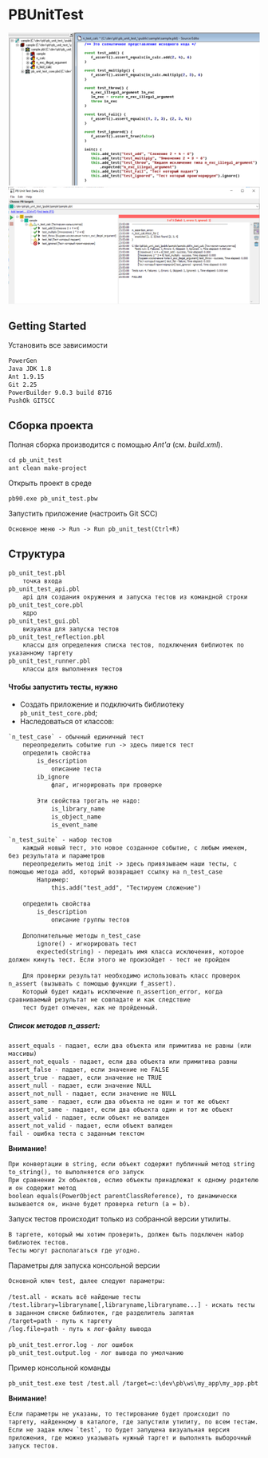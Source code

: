 # PBUnitTest

![Screenshot](./docs/test_calc.png)
![Screenshot](./docs/run_tests.png)

## Getting Started

Установить все зависимости

```
PowerGen
Java JDK 1.8
Ant 1.9.15
Git 2.25
PowerBuilder 9.0.3 build 8716
PushOk GITSCC
```

## Сборка проекта

Полная сборка производится с помощью *Ant'а* (см. *build.xml*).

```
cd pb_unit_test
ant clean make-project
```

Открыть проект в среде

```
pb90.exe pb_unit_test.pbw
```

Запустить приложение (настроить Git SCC)

```
Основное меню -> Run -> Run pb_unit_test(Ctrl+R)
```

## Структура
```
pb_unit_test.pbl
    точка входа
pb_unit_test_api.pbl
    api для создания окружения и запуска тестов из командной строки
pb_unit_test_core.pbl
    ядро
pb_unit_test_gui.pbl
    визуалка для запуска тестов
pb_unit_test_reflection.pbl
    классы для определения списка тестов, подключения библиотек по указанному таргету
pb_unit_test_runner.pbl
    классы для выполнения тестов
```
#### Чтобы запустить тесты, нужно
* Создать приложение и подключить библиотеку `pb_unit_test_core.pbd`;
* Наследоваться от классов:
```
`n_test_case` - обычный единичный тест
	переопределить событие run -> здесь пишется тест
	определить свойства
		is_description
			описание теста
		ib_ignore
			флаг, игнорировать при проверке
			
		Эти свойства трогать не надо:
			is_library_name
			is_object_name
			is_event_name
```
```
`n_test_suite` - набор тестов
	каждый новый тест, это новое созданное событие, с любым именем, без результата и параметров
	переопределить метод init -> здесь привязываем наши тесты, с помощью метода add, который возвращает ссылку на n_test_case
		Например:
			this.add("test_add", "Тестируем сложение")

	определить свойства
		is_description
			описание группы тестов

	Дополнительные методы n_test_case
		ignore() - игнорировать тест
		expected(string) - передать имя класса исключения, которое должен кинуть тест. Если этого не произойдет - тест не пройден

	Для проверки результат необходимо использовать класс проверок n_assert (вызывать с помощью функции f_assert).
	Который будет кидать исключение n_assertion_error, когда сравниваемый результат не совпадате и как следствие
	тест будет отмечен, как не пройденный.
```

##### Список методов n_assert:
```
assert_equals - падает, если два объекта или примитива не равны (или массивы)
assert_not_equals - падает, если два объекта или примитива равны
assert_false - падает, если значение не FALSE
assert_true - падает, если значение не TRUE
assert_null - падает, если значение NULL
assert_not_null - падает, если значение не NULL
assert_same - падает, если два объекта не один и тот же объект
assert_not_same - падает, если два объекта один и тот же объект
assert_valid - падает, если объект не валиден
assert_not_valid - падает, если объект валиден
fail - ошибка теста с заданным текстом
```

**Внимание!**
```
При конвертации в string, если объект содержит публичный метод string to_string(), то выполняется его запуск
При сравнении 2х объектов, еслио объекты принадлежат к одному родителю и он содержит метод 
boolean equals(PowerObject parentClassReference), то динамически вызывается он, иначе будет проверка return (a = b).
```
Запуск тестов происходит только из собранной версии утилиты.
```
В таргете, который мы хотим проверить, должен быть подключен набор библиотек тестов.
Тесты могут располагаться где угодно.
```
Параметры для запуска консольной версии
```
Основной ключ test, далее следуют параметры:

/test.all - искать всё найденые тесты
/test.library=libraryname[,libraryname,libraryname...] - искать тесты в заданном списке библиотек, где разделитель запятая
/target=path - путь к таргету
/log.file=path - путь к лог-файлу вывода

pb_unit_test.error.log - лог ошибок
pb_unit_test.output.log - лог вывода по умолчанию
```
Пример консольной команды
```
pb_unit_test.exe test /test.all /target=c:\dev\pb\ws\my_app\my_app.pbt
```
**Внимание!**
```
Если параметры не указаны, то тестирование будет происходит по таргету, найденному в каталоге, где запустили утилиту, по всем тестам.
Если не задан ключ `test`, то будет запущена визуальная версия приложения, где можно указывать нужный таргет и выполнять выборочный запуск тестов.
```
